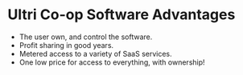 # Ultri Co-op Software Advantages

* The user own, and control the software.
* Profit sharing in good years.
* Metered access to a variety of SaaS services.
* One low price for access to everything, with ownership!

